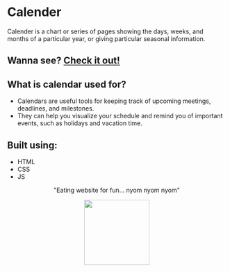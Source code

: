 # Calender

Calender is a chart or series of pages showing the days, weeks, and months of a particular year, or giving particular seasonal information.

## Wanna see? [Check it out!](https://priyanshupaul08.github.io/Calender/)

## What is calendar used for?

- Calendars are useful tools for keeping track of upcoming meetings, deadlines, and milestones. 
- They can help you visualize your schedule and remind you of important events, such as holidays and vacation time.

## Built using:
- HTML
- CSS
- JS

<p align="center">"Eating website for fun... nyom nyom nyom"</p>

<div align="center" style="text-align:center; margin:auto;">
<img align="center" src="https://i.imgur.com/EgCvXyK.png" width="150"/>
</div>
